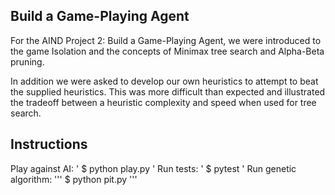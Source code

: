 ## Build a Game-Playing Agent
For the AIND Project 2: Build a Game-Playing Agent, we were introduced to the game Isolation and the concepts of Minimax tree search and Alpha-Beta pruning.

In addition we were asked to develop our own heuristics to attempt to beat the supplied heuristics. This was more difficult than expected and illustrated the tradeoff between a heuristic complexity and speed when used for tree search.

## Instructions
Play against AI:
' $ python play.py '
Run tests:
' $ pytest '
Run genetic algorithm:
''' $ python pit.py '''

